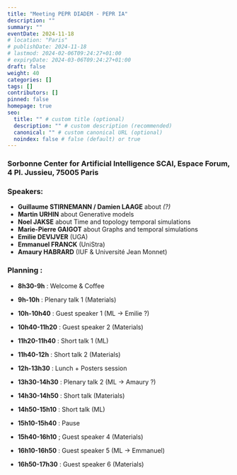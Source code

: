 ```yaml
---
title: "Meeting PEPR DIADEM - PEPR IA"
description: ""
summary: ""
eventDate: 2024-11-18
# location: "Paris"
# publishDate: 2024-11-18
# lastmod: 2024-02-06T09:24:27+01:00
# expiryDate: 2024-03-06T09:24:27+01:00
draft: false
weight: 40
categories: []
tags: []
contributors: []
pinned: false
homepage: true
seo:
  title: "" # custom title (optional)
  description: "" # custom description (recommended)
  canonical: "" # custom canonical URL (optional)
  noindex: false # false (default) or true
---
```


### Sorbonne Center for Artificial Intelligence SCAI, Espace Forum, 4 Pl. Jussieu, 75005 Paris

### Speakers:

- **Guillaume STIRNEMANN / Damien LAAGE** about *(?)*
- **Martin URHIN** about Generative models
- **Noel JAKSE** about Time and topology temporal simulations
- **Marie-Pierre GAIGOT** about Graphs and temporal simulations
- **Emilie DEVIJVER** (UGA)
- **Emmanuel FRANCK** (UniStra)
- **Amaury HABRARD** (IUF & Université Jean Monnet)

### Planning :

- **8h30-9h** : Welcome & Coffee

- **9h-10h** : Plenary talk 1 (Materials)
- **10h-10h40** : Guest speaker 1 (ML -> Emilie ?)
- **10h40-11h20** : Guest speaker 2 (Materials)
- **11h20-11h40** : Short talk 1 (ML)
- **11h40-12h** : Short talk 2 (Materials)

- **12h-13h30** : Lunch + Posters session

- **13h30-14h30** : Plenary talk 2 (ML -> Amaury ?)
- **14h30-14h50** : Short talk  (Materials)
- **14h50-15h10** : Short talk (ML)

- **15h10-15h40** : Pause

- **15h40-16h10** ; Guest speaker 4 (Materials)
- **16h10-16h50** : Guest speaker 5 (ML -> Emmanuel)
- **16h50-17h30** : Guest speaker 6 (Materials)

<br/>
